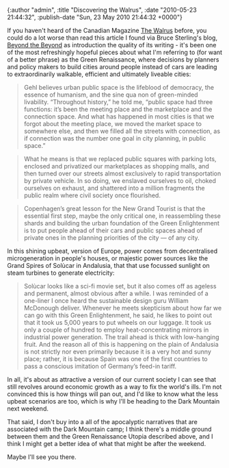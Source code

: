 

{:author "admin", :title "Discovering the Walrus", :date "2010-05-23 21:44:32", :publish-date "Sun, 23 May 2010 21:44:32 +0000"}



<!-- content below -->

If you haven't heard of the Canadian Magazine [The Walrus][] before, you could do a lot worse than read this article I found via Bruce Sterling's blog, [Beyond the Beyond][] as introduction the quality of its writing - it's been one of the most refreshingly hopeful pieces about what I'm referring to (for want of a better phrase) as the Green Renaissance, where decisions by planners and policy makers to build cities around people instead of cars are leading to extraordinarily walkable, efficient and ultimately liveable cities:

> Gehl believes urban public space is the lifeblood of democracy, the essence of humanism, and the sine qua non of green-minded livability. “Throughout history,” he told me, “public space had three functions: it’s been the meeting place and the marketplace and the connection space. And what has happened in most cities is that we forgot about the meeting place, we moved the market space to somewhere else, and then we filled all the streets with connection, as if connection was the number one goal in city planning, in public space.” 

> What he means is that we replaced public squares with parking lots, enclosed and privatized our marketplaces as shopping malls, and then turned over our streets almost exclusively to rapid transportation by private vehicle. In so doing, we enslaved ourselves to oil, choked ourselves on exhaust, and shattered into a million fragments the public realm where civil society once flourished.

> Copenhagen’s great lesson for the New Grand Tourist is that the essential first step, maybe the only critical one, in reassembling these shards and building the urban foundation of the Green Enlightenment is to put people ahead of their cars and public spaces ahead of private ones in the planning priorities of the city — of any city.

In this shining upbeat, version of Europe, power comes from decentralised microgeneration in people's houses, or majestic power sources like the Grand Spires of Solùcar in Andalusia, that that use focussed sunlight on steam turbines to generate electricity:

> Solùcar looks like a sci-fi movie set, but it also comes off as ageless and permanent, almost obvious after a while. I was reminded of a one-liner I once heard the sustainable design guru William McDonough deliver. Whenever he meets skepticism about how far we can go with this Green Enlightenment, he said, he likes to point out that it took us 5,000 years to put wheels on our luggage. It took us only a couple of hundred to employ heat-concentrating mirrors in industrial power generation. The trail ahead is thick with low-hanging fruit. And the reason all of this is happening on the plain of Andalusia is not strictly nor even primarily because it is a very hot and sunny place; rather, it is because Spain was one of the first countries to pass a conscious imitation of Germany’s feed-in tariff.

In all, it's about as attractive a version of our current society I can see that still revolves around economic growth as a way to fix the world's ills. I'm not convinced this is how things will pan out, and I'd like to know what the less upbeat scenarios are too, which is why I'll be heading to the Dark Mountain next weekend. 

That said, I don't buy into a all of the apocalyptic narratives that are associated with the Dark Mountain camp; I think there's a middle ground between them and the Green Renaissance Utopia described above, and I think I might get a better idea of what that might be after the weekend.

Maybe I'll see you there.

<!-- links -->
[The Walrus]: http://www.walrusmagazine.com "The Walrus"
[Beyond the Beyond]: http://www.wired.com/beyond_the_beyond/ "Beyond The Beyond"

